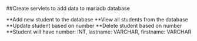 ##Create servlets to add data to mariadb database

**Add new student to the database
**View all students from the database
**Update student based on number
**Delete student based on number
**Student will have number: INT, lastname: VARCHAR, firstname: VARCHAR
